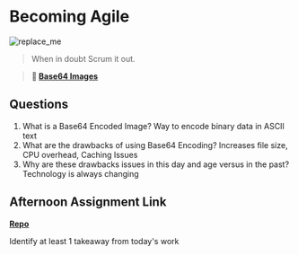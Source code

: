 # Becoming Agile

![replace_me](https://codeworks.blob.core.windows.net/public/assets/img/illustrations/placeholder.svg)

> When in doubt Scrum it out.

> **📖 [Base64 Images](https://codeworksacademy.com/fs-student-guide/resources/wk8-9/06-Base64)**

## Questions

1. What is a Base64 Encoded Image?
 Way to encode binary data in ASCII text
2. What are the drawbacks of using Base64 Encoding?
  Increases file size, CPU overhead, Caching Issues
3. Why are these drawbacks issues in this day and age versus in the past?
  Technology is always changing
## Afternoon Assignment Link

**[Repo](https://github.com/maxbennett0/harmony)**

Identify at least 1 takeaway from today's work
